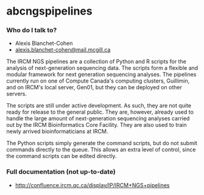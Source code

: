 # abcngspipelines

### Who do I talk to? ###

* Alexis Blanchet-Cohen
* alexis.blanchet-cohen@mail.mcgill.ca

The IRCM NGS pipelines are a collection of Python and R scripts for the analysis of next-generation sequencing data.
The scripts form a flexible and modular framework for next generation sequencing analyses.
The pipelines currently run on one of Compute Canada's computing clusters, Guillimin, and on IRCM's local server, Gen01, but they can be deployed on other servers. 

The scripts are still under active development.
As such, they are not quite ready for release to the general public.
They are, however, already used to handle the large amount of next-generation sequencing analyses carried out by the IRCM Bioinformatics Core Facility.
They are also used to train newly arrived bioinformaticians at IRCM. 

The Python scripts simply generate the command scripts, but do not submit commands directly to the queue.
This allows an extra level of control, since the command scripts can be edited directly.

### Full documentation (not up-to-date) ###
* http://confluence.ircm.qc.ca/display/IP/IRCM+NGS+pipelines

